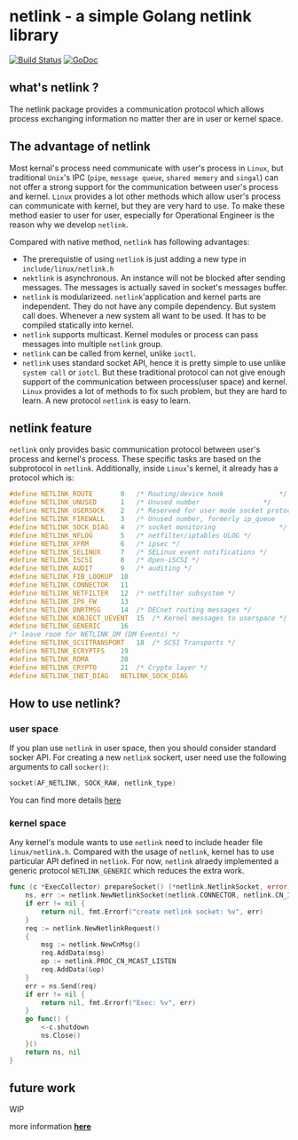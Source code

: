 # netlink - a simple Golang netlink library 

[![Build Status](https://travis-ci.org/eleme/netlink.png?branch=master)](https://travis-ci.org/eleme/netlink)
[![GoDoc](https://godoc.org/github.com/eleme/netlink?status.svg)](https://godoc.org/github.com/eleme/netlink)

## what's netlink ?

The netlink package provides a communication protocol which allows process exchanging 
information no matter ther are in user or kernel space. 

## The advantage of netlink
Most kernal's process need communicate with user's process in `Linux`, but traditional 
`Unix`'s IPC (`pipe`, `message queue`, `shared memory` and `singal`) can not offer a 
strong support for the communication between user's process and kernel. `Linux` provides 
a lot other methods which allow user's process can communicate with kernel, but they are 
very hard to use. To make these method easier to user for user, especially for 
Operational Engineer is the reason why we develop `netlink`. 

Compared with native method, `netlink` has following advantages:
- The prerequistie of using `netlink` is just adding a new type in `include/linux/netlink.h`
- `nektlink` is asynchronous. An instance will not be blocked after sending messages. 
The messages is actually saved in socket's messages buffer. 
- `netlink` is modularizeed. `netlink`'application and kernel parts are independent. They do not have any compile 
dependency. But system call does. Whenever a new system all want to be used. It has to be compiled statically into kernel. 
- `netlink` supports multicast. Kernel modules or process can pass messages into multiple `netlink` group. 
- `netlink` can be called from kernel, unlike `ioctl`.
- `netlink` uses standard socket API, hence it is pretty simple to use unlike `system call` or `iotcl`. 
But these traditional protocol can not give enough support of the communication
between process(user space) and kernel. `Linux` provides a lot of methods to 
fix such problem, but they are hard to learn. A new protocol `netlink` is
easy to learn. 

## netlink feature
`netlink` only provides basic communication protocol between user's process and kernel's process. These specific tasks are
based on the subprotocol in `netlink`. Additionally, inside `Linux`'s kernel, it already has a protocol which is:

```c
#define NETLINK_ROUTE       0   /* Routing/device hook              */
#define NETLINK_UNUSED      1   /* Unused number                */
#define NETLINK_USERSOCK    2   /* Reserved for user mode socket protocols  */
#define NETLINK_FIREWALL    3   /* Unused number, formerly ip_queue     */
#define NETLINK_SOCK_DIAG   4   /* socket monitoring                */
#define NETLINK_NFLOG       5   /* netfilter/iptables ULOG */
#define NETLINK_XFRM        6   /* ipsec */
#define NETLINK_SELINUX     7   /* SELinux event notifications */
#define NETLINK_ISCSI       8   /* Open-iSCSI */
#define NETLINK_AUDIT       9   /* auditing */
#define NETLINK_FIB_LOOKUP  10  
#define NETLINK_CONNECTOR   11
#define NETLINK_NETFILTER   12  /* netfilter subsystem */
#define NETLINK_IP6_FW      13
#define NETLINK_DNRTMSG     14  /* DECnet routing messages */
#define NETLINK_KOBJECT_UEVENT  15  /* Kernel messages to userspace */
#define NETLINK_GENERIC     16
/* leave room for NETLINK_DM (DM Events) */
#define NETLINK_SCSITRANSPORT   18  /* SCSI Transports */
#define NETLINK_ECRYPTFS    19
#define NETLINK_RDMA        20
#define NETLINK_CRYPTO      21  /* Crypto layer */
#define NETLINK_INET_DIAG   NETLINK_SOCK_DIAG
```


## How to use netlink?
### user space
If you plan use `netlink` in user space, then you should consider standard socker API. For creating a new `netlink` sockert, user need use
the following arguments to call `socker()`:

```go
socket(AF_NETLINK, SOCK_RAW, netlink_type)
```
You can find more details [here](https://www.infradead.org/~tgr/libnl/)
### kernel space
Any kernel's module wants to use `netlink` need to include header file `linux/netlink.h`. Compared with the usage of `netlink`, kernel has to 
use particular API defined in `netlink`. For now, `netlink` alraedy implemented a generic protocol `NETLINK_GENERIC` which reduces the extra work.

```go
func (c *ExecCollector) prepareSocket() (*netlink.NetlinkSocket, error) {
	ns, err := netlink.NewNetlinkSocket(netlink.CONNECTOR, netlink.CN_IDX_PROC)
	if err != nil {
		return nil, fmt.Errorf("create netlink socket: %v", err)
	}
	req := netlink.NewNetlinkRequest()
	{
		msg := netlink.NewCnMsg()
		req.AddData(msg)
		op := netlink.PROC_CN_MCAST_LISTEN
		req.AddData(&op)
	}
	err = ns.Send(req)
	if err != nil {
		return nil, fmt.Errorf("Exec: %v", err)
	}
	go func() {
		<-c.shutdown
		ns.Close()
	}()
	return ns, nil
}
```

## future work

WIP

more information **[here](https://github.com/eleme/sre/blob/master/linux/netlink-i.md)**
